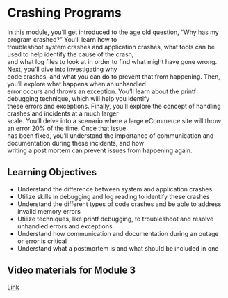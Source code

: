 # Crashing Programs

In this module, you’ll get introduced to the age old question, “Why has my program crashed?” You’ll learn how to\
troubleshoot system crashes and application crashes, what tools can be used to help identify the cause of the crash,\
and what log files to look at in order to find what might have gone wrong. Next, you’ll dive into investigating why\
code crashes, and what you can do to prevent that from happening. Then, you’ll explore what happens when an unhandled\
error occurs and throws an exception. You’ll learn about the printf debugging technique, which will help you identify\
these errors and exceptions. Finally, you’ll explore the concept of handling crashes and incidents at a much larger\
scale. You’ll delve into a scenario where a large eCommerce site will throw an error 20% of the time. Once that issue\
has been fixed, you’ll understand the importance of communication and documentation during these incidents, and how \
writing a post mortem can prevent issues from happening again.

## Learning Objectives

- Understand the difference between system and application crashes
- Utilize skills in debugging and log reading to identify these crashes
- Understand the different types of code crashes and be able to address invalid memory errors
- Utilize techniques, like printf debugging, to troubleshoot and resolve unhandled errors and exceptions
- Understand how communication and documentation during an outage or error is critical
- Understand what a postmortem is and what should be included in one

## Video materials for Module 3

[Link](https://drive.google.com/drive/folders/1cOzkflHuJl5E_GMJSwFvng_H4OKPan2x?usp=sharing)